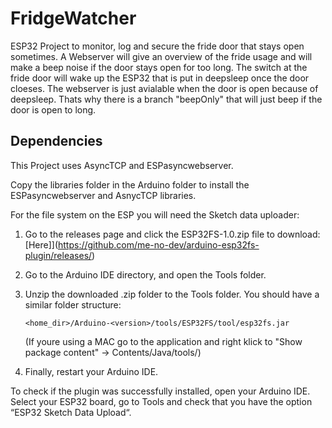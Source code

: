 # FridgeWatcher

ESP32 Project to monitor, log and secure the fride door that stays open sometimes. A Webserver will give an overview of the fride usage and will make a beep noise if the door stays open for too long.
The switch at the fride door will wake up the ESP32 that is put in deepsleep once the door cloeses.
The webserver is just avialable when the door is open because of deepsleep.
Thats why there is a branch "beepOnly" that will just beep if the door is open to long.

## Dependencies

This Project uses AsyncTCP and ESPasyncwebserver.

Copy the libraries folder in the Arduino folder to install the ESPasyncwebserver and AsnycTCP libraries.

For the file system on the ESP you will need the Sketch data uploader:

1) Go to the releases page and click the ESP32FS-1.0.zip file to download: [Here]](https://github.com/me-no-dev/arduino-esp32fs-plugin/releases/)

2) Go to the Arduino IDE directory, and open the Tools folder.


3) Unzip the downloaded .zip folder to the Tools folder. You should have a similar folder structure:

    ```<home_dir>/Arduino-<version>/tools/ESP32FS/tool/esp32fs.jar```

    (If youre using a MAC go to the application and right klick to "Show package content" -> Contents/Java/tools/)

4) Finally, restart your Arduino IDE.

To check if the plugin was successfully installed, open your Arduino IDE. Select your ESP32 board, go to Tools and check that you have the option “ESP32 Sketch Data Upload“.

